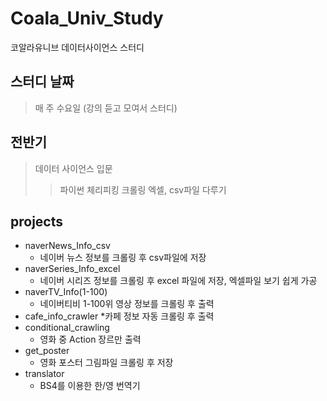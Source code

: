 # Coala_Univ_Study
코알라유니브 데이터사이언스 스터디

## 스터디 날짜
> 매 주 수요일 (강의 듣고 모여서 스터디)

## 전반기
> 데이터 사이언스 입문
>> 파이썬 체리피킹
>> 크롤링
>> 엑셀, csv파일 다루기

## projects
* naverNews_Info_csv
  * 네이버 뉴스 정보를 크롤링 후 csv파일에 저장
* naverSeries_Info_excel
  * 네이버 시리즈 정보를 크롤링 후 excel 파일에 저장, 엑셀파일 보기 쉽게 가공
* naverTV_Info(1-100)
  * 네이버티비 1-100위 영상 정보를 크롤링 후 출력
* cafe_info_crawler
  *카페 정보 자동 크롤링 후 출력
* conditional_crawling
  * 영화 중 Action 장르만 출력
* get_poster
  * 영화 포스터 그림파일 크롤링 후 저장
* translator
  * BS4를 이용한 한/영 번역기
